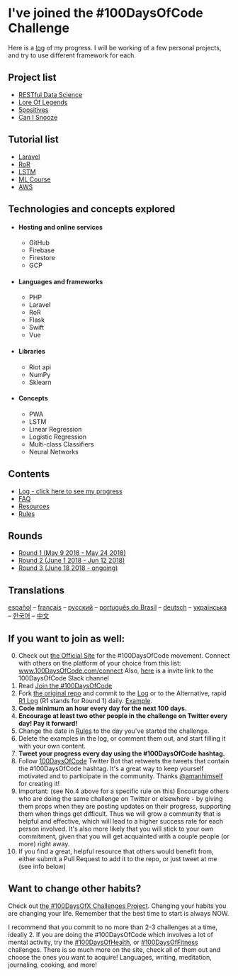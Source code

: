 # I've joined the #100DaysOfCode Challenge

Here is a [log](r3-log.md) of my progress.
I will be working of a few personal projects, and try to use different framework for each.

## Project list

* [RESTful Data Science](https://github.com/pierrekarpov/RestfulDataScience)
* [Lore Of Legends](https://github.com/pierrekarpov/LoreOfLegends)
* [5positives](http://5positives.com/)
* [Can I Snooze](https://github.com/pierrekarpov/can-i-hit-snooze-today)

## Tutorial list

* [Laravel](https://laracasts.com/series/laravel-from-scratch-2017/)
* [RoR](https://medium.freecodecamp.org/lets-create-an-intermediate-level-ruby-on-rails-application-d7c6e997c63f)
* [LSTM](https://www.datacamp.com/community/tutorials/lstm-python-stock-market?utm_source=mybridge&utm_medium=blog&utm_campaign=read_more#lstm)
* [ML Course](https://www.coursera.org/learn/machine-learning/home/welcome)
* [AWS](https://www.aws.training/learningobject/curriculum?id=16357)

## Technologies and concepts explored

* #### Hosting and online services
  * GitHub
  * Firebase
  * Firestore
  * GCP
* #### Languages and frameworks
  * PHP
  * Laravel
  * RoR
  * Flask
  * Swift
  * Vue
* #### Libraries
  * Riot api
  * NumPy
  * Sklearn
* #### Concepts
  * PWA
  * LSTM
  * Linear Regression
  * Logistic Regression
  * Multi-class Classifiers
  * Neural Networks

## Contents

* [Log - click here to see my progress](r2-log.md)
* [FAQ](FAQ.md)
* [Resources](resources.md)
* [Rules](rules.md)

## Rounds

* [Round 1 (May 9 2018 - May 24 2018)](r1-log.md)
* [Round 2 (June 1 2018 - Jun 12 2018)](r2-log.md)
* [Round 3 (June 18 2018 - ongoing)](r3-log.md)

## Translations
[español](intl/es/README.md) – [français](intl/fr/FAQ-fr.md) – [русский](intl/ru/README-ru.md) – [português do Brasil](intl/pt-br/LEIAME.md) – [deutsch](intl/de/README.md) – [українська](intl/ua/README-ua.md) – [한국어](intl/ko/README-ko.md) – [中文](intl/ch/README.md)

## If you want to join as well:

0.  Check out [the Official Site](http://100daysofcode.com/) for the #100DaysOfCode movement. Connect with others on the platform of your choice from this list: www.100DaysOfCode.com/connect
    Also, [here](https://join.slack.com/t/100xcode/shared_invite/enQtMzA2NzUyODY4MTgyLWM2NzMzYzBmZTcwOTk0MzM2YTI5OWQzM2M3ZTVjZTUyMTE0NDk3ZjdiZmExNGU5Mjg3ODgzZTQxODI3YTNjZjA) is a invite link to the 100DaysOfCode Slack channel
1.  Read [Join the #100DaysOfCode](https://medium.freecodecamp.com/join-the-100daysofcode-556ddb4579e4)
1.  Fork [the original repo](https://github.com/Kallaway/100-days-of-code) and commit to the [Log](log.md) or to the Alternative, rapid [R1 Log](r1-log.md) (R1 stands for Round 1) daily. [Example](https://github.com/Kallaway/100-days-kallaway-log).
1.  **Code minimum an hour every day for the next 100 days.**
1.  **Encourage at least two other people in the challenge on Twitter every day! Pay it forward!**
1.  Change the date in [Rules](rules.md) to the day you've started the challenge.
1.  Delete the examples in the log, or comment them out, and start filling it with your own content.
1.  **Tweet your progress every day using the #100DaysOfCode hashtag.**
1.  Follow [100DaysOfCode](https://twitter.com/_100DaysOfCode) Twitter Bot that retweets the tweets that contain the #100DaysOfCode hashtag. It's a great way to keep yourself motivated and to participate in the community. Thanks [@amanhimself](https://twitter.com/amanhimself) for creating it!
1.  Important: (see No.4 above for a specific rule on this) Encourage others who are doing the same challenge on Twitter or elsewhere - by giving them props when they are posting updates on their progress, supporting them when things get difficult. Thus we will grow a community that is helpful and effective, which will lead to a higher success rate for each person involved. It's also more likely that you will stick to your own commitment, given that you will get acquainted with a couple people (or more) right away.
1.  If you find a great, helpful resource that others would benefit from, either submit a Pull Request to add it to the repo, or just tweet at me (see info below)

## Want to change other habits?

Check out [the #100DaysOfX Challenges Project](http://100daysofx.com/). Changing your habits you are changing your life. Remember that the best time to start is always NOW.

I recommend that you commit to no more than 2-3 challenges at a time, ideally 2. If you are doing the #100DaysOfCode which involves a lot of mental activity, try the [#100DaysOfHealth](http://100daysofx.com/where-x-is/health/), or [#100DaysOfFitness](http://100daysofx.com/challenges/) challenges. There is so much more on the site, check all of them out and choose the ones you want to acquire! Languages, writing, meditation, journaling, cooking, and more!
